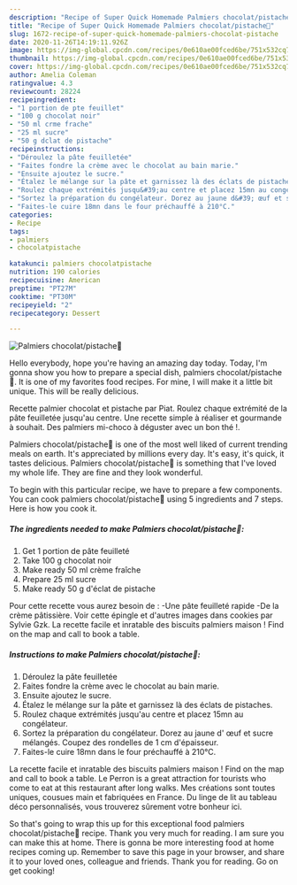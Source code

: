 ```yaml
---
description: "Recipe of Super Quick Homemade Palmiers chocolat/pistache🍫"
title: "Recipe of Super Quick Homemade Palmiers chocolat/pistache🍫"
slug: 1672-recipe-of-super-quick-homemade-palmiers-chocolat-pistache
date: 2020-11-26T14:19:11.926Z
image: https://img-global.cpcdn.com/recipes/0e610ae00fced6be/751x532cq70/palmiers-chocolatpistache🍫-photo-principale-de-la-recette.jpg
thumbnail: https://img-global.cpcdn.com/recipes/0e610ae00fced6be/751x532cq70/palmiers-chocolatpistache🍫-photo-principale-de-la-recette.jpg
cover: https://img-global.cpcdn.com/recipes/0e610ae00fced6be/751x532cq70/palmiers-chocolatpistache🍫-photo-principale-de-la-recette.jpg
author: Amelia Coleman
ratingvalue: 4.3
reviewcount: 28224
recipeingredient:
- "1 portion de pte feuillet"
- "100 g chocolat noir"
- "50 ml crme frache"
- "25 ml sucre"
- "50 g dclat de pistache"
recipeinstructions:
- "Déroulez la pâte feuilletée"
- "Faites fondre la crème avec le chocolat au bain marie."
- "Ensuite ajoutez le sucre."
- "Étalez le mélange sur la pâte et garnissez là des éclats de pistaches."
- "Roulez chaque extrémités jusqu&#39;au centre et placez 15mn au congélateur."
- "Sortez la préparation du congélateur. Dorez au jaune d&#39; œuf et sucre mélangés. Coupez des rondelles de 1 cm d&#39;épaisseur."
- "Faites-le cuire 18mn dans le four préchauffé à 210°C."
categories:
- Recipe
tags:
- palmiers
- chocolatpistache

katakunci: palmiers chocolatpistache 
nutrition: 190 calories
recipecuisine: American
preptime: "PT27M"
cooktime: "PT30M"
recipeyield: "2"
recipecategory: Dessert

---
```



![Palmiers chocolat/pistache🍫](https://img-global.cpcdn.com/recipes/0e610ae00fced6be/751x532cq70/palmiers-chocolatpistache🍫-photo-principale-de-la-recette.jpg)

Hello everybody, hope you're having an amazing day today. Today, I'm gonna show you how to prepare a special dish, palmiers chocolat/pistache🍫. It is one of my favorites food recipes. For mine, I will make it a little bit unique. This will be really delicious.

Recette palmier chocolat et pistache par Piat. Roulez chaque extrémité de la pâte feuilletée jusqu&#39;au centre. Une recette simple à réaliser et gourmande à souhait. Des palmiers mi-choco à déguster avec un bon thé !.

Palmiers chocolat/pistache🍫 is one of the most well liked of current trending meals on earth. It's appreciated by millions every day. It's easy, it's quick, it tastes delicious. Palmiers chocolat/pistache🍫 is something that I've loved my whole life. They are fine and they look wonderful.


To begin with this particular recipe, we have to prepare a few components. You can cook palmiers chocolat/pistache🍫 using 5 ingredients and 7 steps. Here is how you cook it.

<!--inarticleads1-->

##### The ingredients needed to make Palmiers chocolat/pistache🍫:

1. Get 1 portion de pâte feuilleté
1. Take 100 g chocolat noir
1. Make ready 50 ml crème fraîche
1. Prepare 25 ml sucre
1. Make ready 50 g d&#39;éclat de pistache


Pour cette recette vous aurez besoin de : -Une pâte feuilleté rapide -De la crème pâtissière. Voir cette épingle et d&#39;autres images dans cookies par Sylvie Gzk. La recette facile et inratable des biscuits palmiers maison ! Find on the map and call to book a table. 

<!--inarticleads2-->

##### Instructions to make Palmiers chocolat/pistache🍫:

1. Déroulez la pâte feuilletée
1. Faites fondre la crème avec le chocolat au bain marie.
1. Ensuite ajoutez le sucre.
1. Étalez le mélange sur la pâte et garnissez là des éclats de pistaches.
1. Roulez chaque extrémités jusqu&#39;au centre et placez 15mn au congélateur.
1. Sortez la préparation du congélateur. Dorez au jaune d&#39; œuf et sucre mélangés. Coupez des rondelles de 1 cm d&#39;épaisseur.
1. Faites-le cuire 18mn dans le four préchauffé à 210°C.


La recette facile et inratable des biscuits palmiers maison ! Find on the map and call to book a table. Le Perron is a great attraction for tourists who come to eat at this restaurant after long walks. Mes créations sont toutes uniques, cousues main et fabriquées en France. Du linge de lit au tableau déco personnalisés, vous trouverez sûrement votre bonheur ici. 

So that's going to wrap this up for this exceptional food palmiers chocolat/pistache🍫 recipe. Thank you very much for reading. I am sure you can make this at home. There is gonna be more interesting food at home recipes coming up. Remember to save this page in your browser, and share it to your loved ones, colleague and friends. Thank you for reading. Go on get cooking!
